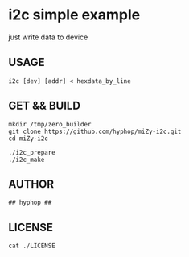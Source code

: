# i2c simple example

just write data to device

## USAGE

    i2c [dev] [addr] < hexdata_by_line

## GET && BUILD

    mkdir /tmp/zero_builder
    git clone https://github.com/hyphop/miZy-i2c.git
    cd miZy-i2c
    
    ./i2c_prepare
    ./i2c_make

## AUTHOR

    ## hyphop ##

## LICENSE
    
    cat ./LICENSE